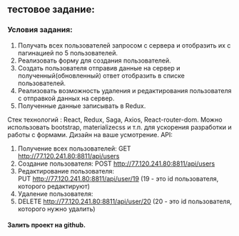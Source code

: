 ## тестовое задание:

### Условия задания:
1. Получать всех пользователей запросом с сервера и отобразить их с пагинацией по 5 пользователей.
2. Реализовать форму для создания пользователей.
3. Создать пользователя отправив данные на сервер и полученный(обновленный) ответ отобразить в списке пользователей.
4. Реализовать возможность удаления и редактирования пользователя с отправкой данных на сервер.
5. Полученные данные записывать в Redux.

Стек технологий :
React, Redux, Saga, Axios, React-router-dom.
Можно использовать bootstrap, materializecss и т.п. для ускорения разработки и работы с формами.
Дизайн на ваше усмотрение.
API:
1. Получение всех пользователей:
   GET http://77.120.241.80:8811/api/users
2. Создание пользователя:
   POST http://77.120.241.80:8811/api/users
3. Редактирование пользователя:   
   PUT http://77.120.241.80:8811/api/user/19 (19 - это id пользователя, которого редактируют)
4. Удаление пользователя:
5.  DELETE http://77.120.241.80:8811/api/user/20 (20 - это id пользователя, которого нужно удалить)

#### Залить проект на github.
